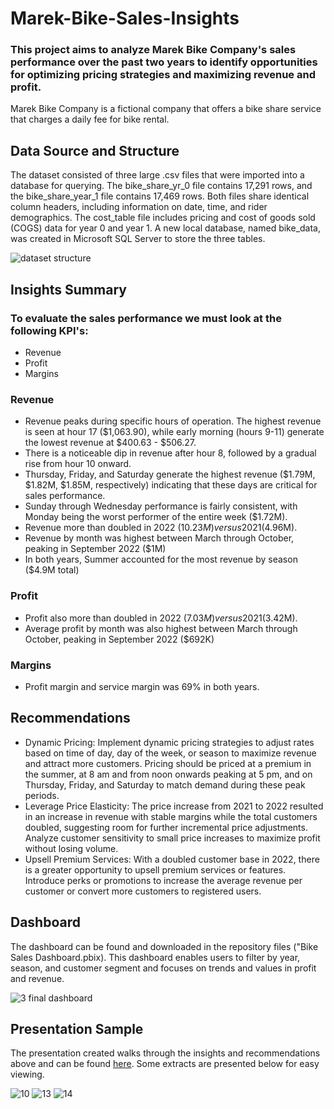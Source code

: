 # Marek-Bike-Sales-Insights
### This project aims to analyze Marek Bike Company's sales performance over the past two years to identify opportunities for optimizing pricing strategies and maximizing revenue and profit.
Marek Bike Company is a fictional company that offers a bike share service that charges a daily fee for bike rental.
## Data Source and Structure
The dataset consisted of three large .csv files that were imported into a database for querying. The bike_share_yr_0 file contains 17,291 rows, and the bike_share_year_1 file contains 17,469 rows. Both files share identical column headers, including information on date, time, and rider demographics. The cost_table file includes pricing and cost of goods sold (COGS) data for year 0 and year 1. A new local database, named bike_data, was created in Microsoft SQL Server to store the three tables.

![dataset structure](https://github.com/user-attachments/assets/ba8df518-b68b-4383-8d10-38819cd12870)

## Insights Summary
### To evaluate the sales performance we must look at the following KPI's:
- Revenue
- Profit
- Margins

### Revenue
- Revenue peaks during specific hours of operation. The highest revenue is seen at hour 17 ($1,063.90), while early morning (hours 9-11) generate the lowest revenue at $400.63 - $506.27.
- There is a noticeable dip in revenue after hour 8, followed by a gradual rise from hour 10 onward.
- Thursday, Friday, and Saturday generate the highest revenue ($1.79M, $1.82M, $1.85M, respectively) indicating that these days are critical for sales performance.
- Sunday through Wednesday performance is fairly consistent, with Monday being the worst performer of the entire week ($1.72M).
- Revenue more than doubled in 2022 ($10.23M) versus 2021 ($4.96M).
- Revenue by month was highest between March through October, peaking in September 2022 ($1M)
- In both years, Summer accounted for the most revenue by season ($4.9M total)
  
### Profit
- Profit also more than doubled in 2022 ($7.03M) versus 2021 ($3.42M).
- Average profit by month was also highest between March through October, peaking in September 2022 ($692K)

### Margins
- Profit margin and service margin was 69% in both years.

## Recommendations
- Dynamic Pricing: Implement dynamic pricing strategies to adjust rates based on time of day, day of the week, or season to maximize revenue and attract more customers. Pricing should be priced at a premium in the summer, at 8 am and from noon onwards peaking at 5 pm, and on Thursday, Friday, and Saturday to match demand during these peak periods.
- Leverage Price Elasticity: The price increase from 2021 to 2022 resulted in an increase in revenue with stable margins while the total customers doubled, suggesting room for further incremental price adjustments. Analyze customer sensitivity to small price increases to maximize profit without losing volume.
- Upsell Premium Services: With a doubled customer base in 2022, there is a greater opportunity to upsell premium services or features. Introduce perks or promotions to increase the average revenue per customer or convert more customers to registered users.

## Dashboard
The dashboard can be found and downloaded in the repository files ("Bike Sales Dashboard.pbix). This dashboard enables users to filter by year, season, and customer segment and focuses on trends and values in profit and revenue.

![3  final dashboard](https://github.com/user-attachments/assets/d62a2abd-2acb-44ea-a213-a87c04393569)

## Presentation Sample
The presentation created walks through the insights and recommendations above and can be found [here](https://docs.google.com/presentation/d/167QxhzsVjzVLFdTAnefqmKYe6C0HYNLs/edit#slide=id.p1). Some extracts are presented below for easy viewing.

![10](https://github.com/user-attachments/assets/8a5583f6-3c08-4090-85c9-96fe3e2911a4)
![13](https://github.com/user-attachments/assets/635a4ce2-2376-4c02-8f42-0507f37cfa99)
![14](https://github.com/user-attachments/assets/93e962ff-04d0-4af9-abea-37b5948d2fa3)

